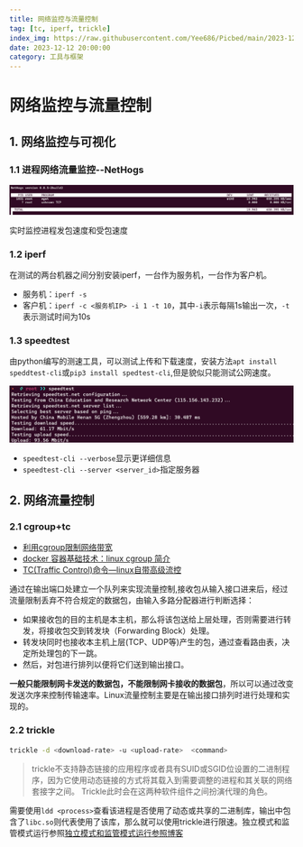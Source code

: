 ```yaml
---
title: 网络监控与流量控制
tag: [tc, iperf, trickle]
index_img: https://raw.githubusercontent.com/Yee686/Picbed/main/2023-12-14-15-31-38-网络监控与流量控制.png
date: 2023-12-12 20:00:00
category: 工具与框架
---
```


# 网络监控与流量控制

## 1. 网络监控与可视化

### 1.1 进程网络流量监控--NetHogs

![2023-12-14-14-53-59-网络监控与流量控制](https://raw.githubusercontent.com/Yee686/Picbed/main/2023-12-14-14-53-59-网络监控与流量控制.png)

实时监控进程发包速度和受包速度

### 1.2 iperf

在测试的两台机器之间分别安装iperf，一台作为服务机，一台作为客户机。

- 服务机：`iperf -s`
- 客户机：`iperf -c <服务机IP> -i 1 -t 10`，其中`-i`表示每隔1s输出一次，`-t`表示测试时间为10s

### 1.3 speedtest

由python编写的测速工具，可以测试上传和下载速度，安装方法`apt install speddtest-cli`或`pip3 install spedtest-cli`,但是貌似只能测试公网速度。

![2023-12-14-15-31-38-网络监控与流量控制](https://raw.githubusercontent.com/Yee686/Picbed/main/2023-12-14-15-31-38-网络监控与流量控制.png)

- `speedtest-cli --verbose`显示更详细信息
- `speedtest-cli --server <server_id>`指定服务器


## 2. 网络流量控制

### 2.1 cgroup+tc

- [利用cgroup限制网络带宽](https://guanjunjian.github.io/2017/11/29/study-14-cgroup-network-control-group/)
- [docker 容器基础技术：linux cgroup 简介](https://cizixs.com/2017/08/25/linux-cgroup/)
- [TC(Traffic Control)命令—linux自带高级流控](https://cloud.tencent.com/developer/article/1409664)

通过在输出端口处建立一个队列来实现流量控制,接收包从输入接口进来后，经过流量限制丢弃不符合规定的数据包，由输入多路分配器进行判断选择：

- 如果接收包的目的主机是本主机，那么将该包送给上层处理，否则需要进行转发，将接收包交到转发块（Forwarding Block）处理。
- 转发块同时也接收本主机上层(TCP、UDP等)产生的包，通过查看路由表，决定所处理包的下一跳。
- 然后，对包进行排列以便将它们送到输出接口。

**一般只能限制网卡发送的数据包，不能限制网卡接收的数据包**，所以可以通过改变发送次序来控制传输速率。Linux流量控制主要是在输出接口排列时进行处理和实现的。

### 2.2 trickle

``` bash
trickle -d <download-rate> -u <upload-rate>  <command>
```

> trickle不支持静态链接的应用程序或者具有SUID或SGID位设置的二进制程序，因为它使用动态链接的方式将其载入到需要调整的进程和其关联的网络套接字之间。 Trickle此时会在这两种软件组件之间扮演代理的角色。

需要使用`ldd <process>`查看该进程是否使用了动态或共享的二进制库，输出中包含了`libc.so`则代表使用了该库，那么就可以使用trickle进行限速。独立模式和监管模式运行参照[独立模式和监管模式运行参照博客](https://linux.cn/article-5517-1.html)